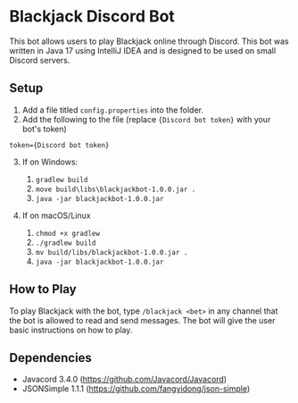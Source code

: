 # Blackjack Discord Bot
This bot allows users to play Blackjack online through Discord. This bot was written in Java 17 using IntelliJ IDEA and is designed to be used on small Discord servers.

## Setup
1. Add a file titled `config.properties` into the folder.
2. Add the following to the file (replace `{Discord bot token}` with your bot's token)
```
token={Discord bot token}
```
3. If on Windows:
   1. `gradlew build`
   2. `move build\libs\blackjackbot-1.0.0.jar .`
   3. `java -jar blackjackbot-1.0.0.jar`

4. If on macOS/Linux
   1. `chmod +x gradlew`
   2. `./gradlew build`
   3. `mv build/libs/blackjackbot-1.0.0.jar .`
   4. `java -jar blackjackbot-1.0.0.jar`

## How to Play
To play Blackjack with the bot, type `/blackjack <bet>` in any channel that the bot is allowed to read and send messages. The bot will give the user basic instructions on how to play.

## Dependencies
- Javacord 3.4.0 (https://github.com/Javacord/Javacord)
- JSONSimple 1.1.1 (https://github.com/fangyidong/json-simple)
